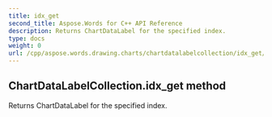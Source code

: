 ```yaml
---
title: idx_get
second_title: Aspose.Words for C++ API Reference
description: Returns ChartDataLabel for the specified index. 
type: docs
weight: 0
url: /cpp/aspose.words.drawing.charts/chartdatalabelcollection/idx_get/
---
```

## ChartDataLabelCollection.idx_get method


Returns ChartDataLabel for the specified index. 

